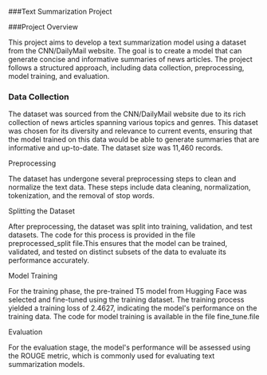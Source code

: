 ###Text Summarization Project


###Project Overview

This project aims to develop a text summarization model using a dataset from the CNN/DailyMail website. The goal is to create a model that can generate concise and informative summaries of news articles. The project follows a structured approach, including data collection, preprocessing, model training, and evaluation.

### Data Collection

The dataset was sourced from the CNN/DailyMail website due to its rich collection of news articles spanning various topics and genres. This dataset was chosen for its diversity and relevance to current events, ensuring that the model trained on this data would be able to generate summaries that are informative and up-to-date. The dataset size was 11,460 records. 

Preprocessing

The dataset has undergone several preprocessing steps to clean and normalize the text data. These steps include data cleaning, normalization, tokenization, and the removal of stop words. 

Splitting the Dataset

After preprocessing, the dataset was split into training, validation, and test datasets. The code for this process is provided in the file preprocessed_split file.This ensures that the model can be trained, validated, and tested on distinct subsets of the data to evaluate its performance accurately.

Model Training

For the training phase, the pre-trained T5 model from Hugging Face was selected and fine-tuned using the training dataset. The training process yielded a training loss of 2.4627, indicating the model's performance on the training data. The code for model training is available in the file fine_tune.file

Evaluation

For the evaluation stage, the model's performance will be assessed using the ROUGE metric, which is commonly used for evaluating text summarization models. 
